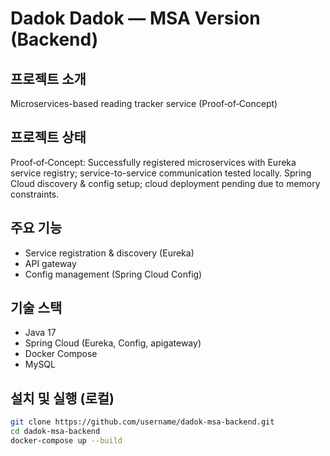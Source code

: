 # Dadok Dadok — MSA Version (Backend)

## 프로젝트 소개
Microservices-based reading tracker service (Proof‑of‑Concept)

## 프로젝트 상태
 Proof‑of‑Concept: Successfully registered microservices with Eureka service registry; service-to-service communication tested locally. Spring Cloud discovery & config setup; cloud deployment pending due to memory constraints.

## 주요 기능
- Service registration & discovery (Eureka)
- API gateway
- Config management (Spring Cloud Config)

## 기술 스택
- Java 17
- Spring Cloud (Eureka, Config, apigateway)
- Docker Compose
- MySQL

## 설치 및 실행 (로컬)
```bash
git clone https://github.com/username/dadok-msa-backend.git
cd dadok-msa-backend
docker-compose up --build
